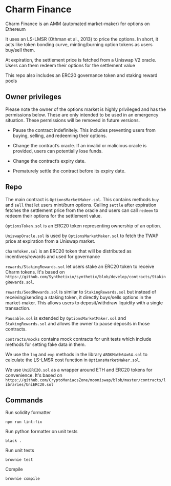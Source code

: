 # Charm Finance

Charm Finance is an AMM (automated market-maker) for options on Ethereum

It uses an LS-LMSR (Othman et al., 2013) to price the options. In short, it acts like token bonding curve, minting/burning option tokens as users buy/sell them.

At expiration, the settlement price is fetched from a Uniswap V2 oracle. Users can them redeem their options for the settlement value

This repo also includes an ERC20 governance token and staking reward pools


## Owner privileges

Please note the owner of the options market is highly privileged and has the permissions below. These are only intended to be used in an emergency situation. These permissions will be removed in future versions.

- Pause the contract indefinitely. This includes preventing users from buying, selling, and redeeming their options.

- Change the contract’s oracle. If an invalid or malicious oracle is provided, users can potentially lose funds.

- Change the contract’s expiry date.

- Prematurely settle the contract before its expiry date.


## Repo

The main contract is `OptionsMarketMaker.sol`. This contains methods `buy` and `sell` that let users mint/burn options. Calling `settle` after expiration fetches the settlement price from the oracle and users can call `redeem` to redeem their options for the settlement value.

`OptionsToken.sol` is an ERC20 token representing ownership of an option.

`UniswapOracle.sol` is used by `OptionsMarketMaker.sol` to fetch the TWAP price at expiration from a Uniswap market.

`CharmToken.sol` is an ERC20 token that will be distributed as incentives/rewards and used for governance

`rewards/StakingRewards.sol` let users stake an ERC20 token to receive Charm tokens. It's based on `https://github.com/Synthetixio/synthetix/blob/develop/contracts/StakingRewards.sol`.

`rewards/SeedRewards.sol` is similar to `StakingRewards.sol` but instead of receiving/sending a staking token, it directly buys/sells options in the market-maker. This allows users to deposit/withdraw liquidity with a single transaction.

`Pausable.sol` is extended by `OptionsMarketMaker.sol` and `StakingRewards.sol` and allows the owner to pause deposits in those contracts.

`contracts/mocks` contains mock contracts for unit tests which include methods for setting fake data in them.

We use the `log` and `exp` methods in the library `ABDKMath64x64.sol` to calculate the LS-LMSR cost function in `OptionsMarketMaker.sol`.

We use `UniERC20.sol` as a wrapper around ETH and ERC20 tokens for convenience. It's based on `https://github.com/CryptoManiacsZone/mooniswap/blob/master/contracts/libraries/UniERC20.sol`



## Commands

Run solidity formatter

```
npm run lint:fix
```

Run python formatter on unit tests

```
black .
```

Run unit tests

```
brownie test
```

Compile

```
brownie compile
```
